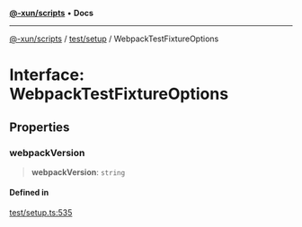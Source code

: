 [**@-xun/scripts**](../../../README.md) • **Docs**

***

[@-xun/scripts](../../../README.md) / [test/setup](../README.md) / WebpackTestFixtureOptions

# Interface: WebpackTestFixtureOptions

## Properties

### webpackVersion

> **webpackVersion**: `string`

#### Defined in

[test/setup.ts:535](https://github.com/Xunnamius/xscripts/blob/c4bd6059488244ad158454492e5cfe3fcc65a457/test/setup.ts#L535)
